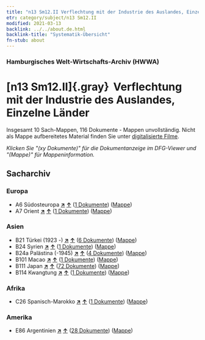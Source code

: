 ```yaml
---
title: "n13 Sm12.II Verflechtung mit der Industrie des Auslandes, Einzelne Länder"
etr: category/subject/n13 Sm12.II
modified: 2021-03-13
backlink: ../../about.de.html
backlink-title: "Systematik-Übersicht"
fn-stub: about
---
```


### Hamburgisches Welt-Wirtschafts-Archiv (HWWA)
# [n13 Sm12.II]{.gray}&#8201; Verflechtung mit der Industrie des Auslandes, Einzelne Länder&#160; 




Insgesamt 10 Sach-Mappen, 116 Dokumente - Mappen unvollständig.
Nicht als Mappe aufbereitetes Material finden Sie unter [digitalisierte Filme](/film/h1_sh).

_Klicken Sie "(xy Dokumente)" für die Dokumentanzeige im DFG-Viewer und "(Mappe)" für Mappeninformation._

## Sacharchiv




### Europa

- A6 Südosteuropa [**&nearr;**](../../../geo/i/140900/about.de.html "Südosteuropa (alle Mappen)") [**&uarr;**](../../../geo/about.de.html#A6 "Ländersystematik") (<a href="https://pm20.zbw.eu/dfgview/sh/140900,145112" title="über: Südosteuropa : Verflechtung mit der Industrie des Auslandes, Einzelne Länder" target="_blank">1 Dokumente</a>) ([Mappe](../../../../folder/sh/1409xx/140900/1451xx/145112/about.de.html))
- A7 Orient [**&nearr;**](../../../geo/i/140902/about.de.html "Orient (alle Mappen)") [**&uarr;**](../../../geo/about.de.html#A7 "Ländersystematik") (<a href="https://pm20.zbw.eu/dfgview/sh/140902,145112" title="über: Orient : Verflechtung mit der Industrie des Auslandes, Einzelne Länder" target="_blank">1 Dokumente</a>) ([Mappe](../../../../folder/sh/1409xx/140902/1451xx/145112/about.de.html))

### Asien

- B21 Türkei (1923 -) [**&nearr;**](../../../geo/i/141111/about.de.html "Türkei (1923 -) (alle Mappen)") [**&uarr;**](../../../geo/about.de.html#B21 "Ländersystematik") (<a href="https://pm20.zbw.eu/dfgview/sh/141111,145112" title="über: Türkei (1923 -) : Verflechtung mit der Industrie des Auslandes, Einzelne Länder" target="_blank">6 Dokumente</a>) ([Mappe](../../../../folder/sh/1411xx/141111/1451xx/145112/about.de.html))
- B24 Syrien [**&nearr;**](../../../geo/i/141114/about.de.html "Syrien (alle Mappen)") [**&uarr;**](../../../geo/about.de.html#B24 "Ländersystematik") (<a href="https://pm20.zbw.eu/dfgview/sh/141114,145112" title="über: Syrien : Verflechtung mit der Industrie des Auslandes, Einzelne Länder" target="_blank">1 Dokumente</a>) ([Mappe](../../../../folder/sh/1411xx/141114/1451xx/145112/about.de.html))
- B24a Palästina (-1945) [**&nearr;**](../../../geo/i/141115/about.de.html "Palästina (-1945) (alle Mappen)") [**&uarr;**](../../../geo/about.de.html#B24a "Ländersystematik") (<a href="https://pm20.zbw.eu/dfgview/sh/141115,145112" title="über: Palästina (-1945) : Verflechtung mit der Industrie des Auslandes, Einzelne Länder" target="_blank">4 Dokumente</a>) ([Mappe](../../../../folder/sh/1411xx/141115/1451xx/145112/about.de.html))
- B101 Macao [**&nearr;**](../../../geo/i/141267/about.de.html "Macao (alle Mappen)") [**&uarr;**](../../../geo/about.de.html#B101 "Ländersystematik") (<a href="https://pm20.zbw.eu/dfgview/sh/141267,145112" title="über: Macao : Verflechtung mit der Industrie des Auslandes, Einzelne Länder" target="_blank">1 Dokumente</a>) ([Mappe](../../../../folder/sh/1412xx/141267/1451xx/145112/about.de.html))
- B111 Japan [**&nearr;**](../../../geo/i/141272/about.de.html "Japan (alle Mappen)") [**&uarr;**](../../../geo/about.de.html#B111 "Ländersystematik") (<a href="https://pm20.zbw.eu/dfgview/sh/141272,145112" title="über: Japan : Verflechtung mit der Industrie des Auslandes, Einzelne Länder" target="_blank">72 Dokumente</a>) ([Mappe](../../../../folder/sh/1412xx/141272/1451xx/145112/about.de.html))
- B114 Kwangtung [**&nearr;**](../../../geo/i/141275/about.de.html "Kwangtung (alle Mappen)") [**&uarr;**](../../../geo/about.de.html#B114 "Ländersystematik") (<a href="https://pm20.zbw.eu/dfgview/sh/141275,145112" title="über: Kwangtung : Verflechtung mit der Industrie des Auslandes, Einzelne Länder" target="_blank">1 Dokumente</a>) ([Mappe](../../../../folder/sh/1412xx/141275/1451xx/145112/about.de.html))

### Afrika

- C26 Spanisch-Marokko [**&nearr;**](../../../geo/i/141359/about.de.html "Spanisch-Marokko (alle Mappen)") [**&uarr;**](../../../geo/about.de.html#C26 "Ländersystematik") (<a href="https://pm20.zbw.eu/dfgview/sh/141359,145112" title="über: Spanisch-Marokko : Verflechtung mit der Industrie des Auslandes, Einzelne Länder" target="_blank">1 Dokumente</a>) ([Mappe](../../../../folder/sh/1413xx/141359/1451xx/145112/about.de.html))

### Amerika

- E86 Argentinien [**&nearr;**](../../../geo/i/141692/about.de.html "Argentinien (alle Mappen)") [**&uarr;**](../../../geo/about.de.html#E86 "Ländersystematik") (<a href="https://pm20.zbw.eu/dfgview/sh/141692,145112" title="über: Argentinien : Verflechtung mit der Industrie des Auslandes, Einzelne Länder" target="_blank">28 Dokumente</a>) ([Mappe](../../../../folder/sh/1416xx/141692/1451xx/145112/about.de.html))


